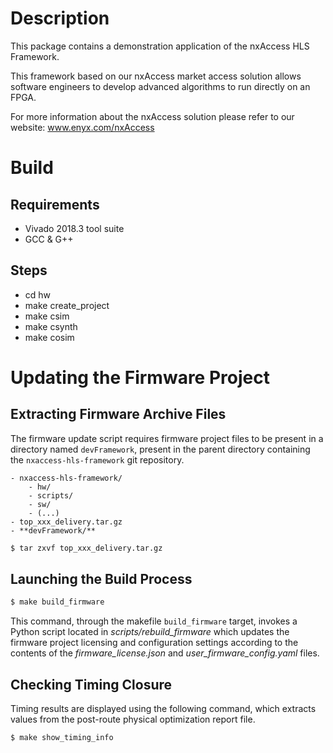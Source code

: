 # Description

This package contains a demonstration application of the nxAccess HLS Framework.

This framework based on our nxAccess market access solution allows software engineers 
to develop advanced algorithms to run directly on an FPGA.

For more information about the nxAccess solution please refer to our website: www.enyx.com/nxAccess

# Build

## Requirements

* Vivado 2018.3 tool suite
* GCC & G++

## Steps

* cd hw
* make create_project
* make csim
* make csynth
* make cosim

# Updating the Firmware Project

## Extracting Firmware Archive Files

The firmware update script requires firmware project files to be present in a directory named `devFramework`, present in the parent directory containing the `nxaccess-hls-framework` git repository.

```
- nxaccess-hls-framework/
	- hw/
	- scripts/
	- sw/
	- (...)
- top_xxx_delivery.tar.gz
- **devFramework/**
```

```bash
$ tar zxvf top_xxx_delivery.tar.gz
```

## Launching the Build Process

```bash
$ make build_firmware
```

This command, through the makefile ``build_firmware`` target, invokes a Python script located in *scripts/rebuild_firmware* which updates the firmware project licensing and configuration settings according to the contents of the *firmware_license.json* and *user_firmware_config.yaml* files.

## Checking Timing Closure

Timing results are displayed using the following command, which extracts values from the post-route physical optimization report file.

```bash
$ make show_timing_info
```
